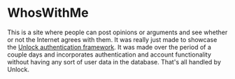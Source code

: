 # WhosWithMe

This is a site where people can post opinions or arguments and see whether or not the Internet agrees with them.
It was really just made to showcase the [Unlock authentication framework](https://www.unlock-app.com/).
It was made over the period of a couple days and incorporates authentication and account functionality without having
any sort of user data in the database. That's all handled by Unlock.
